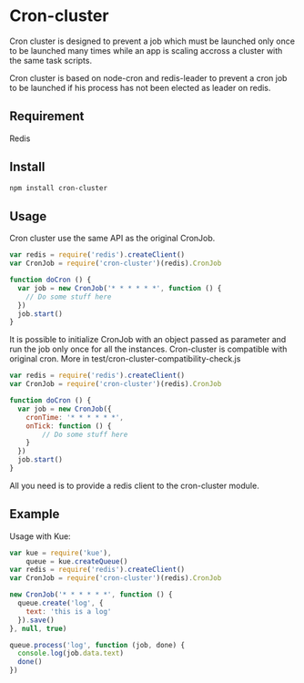 # Cron-cluster

Cron cluster is designed to prevent a job which must be launched only once to be launched many times while
an app is scaling accross a cluster with the same task scripts.

Cron cluster is based on node-cron and redis-leader to prevent a cron job to be launched if
his process has not been elected as leader on redis.

## Requirement

Redis

## Install
```bash
npm install cron-cluster
```

## Usage

Cron cluster use the same API as the original CronJob.

```js
var redis = require('redis').createClient()
var CronJob = require('cron-cluster')(redis).CronJob

function doCron () {
  var job = new CronJob('* * * * * *', function () {
    // Do some stuff here
  })
  job.start()
}
```

It is possible to initialize CronJob with an object passed as parameter and run the job only once for all the instances.
Cron-cluster is compatible with original cron. More in test/cron-cluster-compatibility-check.js

```js
var redis = require('redis').createClient()
var CronJob = require('cron-cluster')(redis).CronJob

function doCron () {
  var job = new CronJob({
    cronTime: '* * * * * *', 
    onTick: function () {
        // Do some stuff here
    }
  })
  job.start()
}
```

All you need is to provide a redis client to the cron-cluster module.

## Example

Usage with Kue:

```js
var kue = require('kue'),
    queue = kue.createQueue()
var redis = require('redis').createClient()
var CronJob = require('cron-cluster')(redis).CronJob

new CronJob('* * * * * *', function () {
  queue.create('log', {
    text: 'this is a log'
  }).save()
}, null, true)

queue.process('log', function (job, done) {
  console.log(job.data.text)
  done()
})
```
